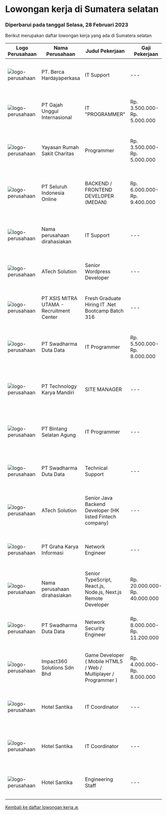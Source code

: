 
  # Lowongan kerja di Sumatera selatan

  ### Diperbarui pada tanggal Selasa, 28 Februari 2023

  Berikut merupakan daftar lowongan kerja yang ada di Sumatera selatan

  |Logo Perusahaan | Nama Perusahaan | Judul Pekerjaan | Gaji Pekerjaan | Lokasi | Deskripsi | Tanggal diunggah | Pranala |
  | -------------- | --------------- | --------------- | --------- | --------- | -------------- | ------- | ----------- |
  |![logo-perusahaan](https://image-service-cdn.seek.com.au/6a76252207cfed561e664c874d4631f4aefd8409/ee4dce1061f3f616224767ad58cb2fc751b8d2dc)|PT. Berca Hardayaperkasa|IT Support|---|Aceh|Responsibilities: Analyzing, troubleshooting, and installation to several areas including desktop hardware, operating systems (Windows 7/8/10),...|Senin, 27 Februari 2023|https://www.jobstreet.co.id/id/job/it-support-4240563?token=0~f0292b98-693d-4862-94ec-74acf5c6a513&sectionRank=1&jobId=jobstreet-id-job-4240563|
|![logo-perusahaan](https://image-service-cdn.seek.com.au/568aa33ee5b71e6a1f8e389a0d865dc237f1767c/ee4dce1061f3f616224767ad58cb2fc751b8d2dc)|PT Gajah Unggul Internasional|IT "PROGRAMMER"|Rp. 3.500.000-Rp. 5.000.000|Palembang|Kualifikasi: Usia maksimal 30 Tahun Pendidikan minimal DIII Menguasai Laravel My AQL Java Script Web Based System Mampu bekerja dengan team 4....|Minggu, 26 Februari 2023|https://www.jobstreet.co.id/id/job/it-programmer-4229094?token=0~f0292b98-693d-4862-94ec-74acf5c6a513&sectionRank=2&jobId=jobstreet-id-job-4229094|
|![logo-perusahaan](https://image-service-cdn.seek.com.au/8464c3420d6161a24a90e793abb4a64dd04caec1/ee4dce1061f3f616224767ad58cb2fc751b8d2dc)|Yayasan Rumah Sakit Charitas|Programmer|Rp. 3.500.000-Rp. 5.000.000|Sumatera Selatan|Job Requirements: Pendidikan minimal S1 Teknik Informatika Memiliki pengalaman dalam develop pemrograman PHP / C# Memahami database MySQL dan SQL...|Minggu, 26 Februari 2023|https://www.jobstreet.co.id/id/job/programmer-4228866?token=0~f0292b98-693d-4862-94ec-74acf5c6a513&sectionRank=3&jobId=jobstreet-id-job-4228866|
|![logo-perusahaan](https://image-service-cdn.seek.com.au/c768f0670f8f8212da7de609b6af9d0b2e5134cc/ee4dce1061f3f616224767ad58cb2fc751b8d2dc)|PT Seluruh Indonesia Online|BACKEND / FRONTEND DEVELOPER (MEDAN)|Rp. 6.000.000-Rp. 9.400.000|Aceh|Memiliki pengalaman leadership sebagai Manager sebelumnya.Back End Engineer1. Memiliki pengalaman dalam membangun RESTful APIs2. Menguasai bahasa...|Kamis, 23 Februari 2023|https://www.jobstreet.co.id/id/job/backend-frontend-developer-medan-4237176?token=0~f0292b98-693d-4862-94ec-74acf5c6a513&sectionRank=4&jobId=jobstreet-id-job-4237176|
|![logo-perusahaan](https://i.ibb.co/sqvTCh9/112815900-stock-vector-no-image-available-icon-flat-vector.webp)|Nama perusahaan dirahasiakan|IT Support|---|Jawa Timur|Usia maksimal 35 tahun Pendidikan minimal S1 segala jurusan Minimal memiliki 1 tahun pengalaman kerja di bidang yang sama  Mempunyai pengetahuan dan...|Senin, 20 Februari 2023|https://www.jobstreet.co.id/id/job/it-support-4231859?token=0~f0292b98-693d-4862-94ec-74acf5c6a513&sectionRank=5&jobId=jobstreet-id-job-4231859|
|![logo-perusahaan](https://image-service-cdn.seek.com.au/01cd86444ba33e86855e0cce80ed2ebf9dcff3e2/ee4dce1061f3f616224767ad58cb2fc751b8d2dc)|ATech Solution|Senior Wordpress Developer|---|Bali|Job Responsibilities:  Build custom WordPress solutions with strict design guidelines using PHP, HTML, SASS/CSS &amp; JavaScript Assist the...|Kamis, 23 Februari 2023|https://www.jobstreet.co.id/id/job/senior-wordpress-developer-4216231?token=0~f0292b98-693d-4862-94ec-74acf5c6a513&sectionRank=6&jobId=jobstreet-id-job-4216231|
|![logo-perusahaan](https://image-service-cdn.seek.com.au/fa12dd378bd230f83b9ccd636b4121ebbb347455/ee4dce1061f3f616224767ad58cb2fc751b8d2dc)|PT XSIS MITRA UTAMA - Recruitment Center|Fresh Graduate Hiring IT .Net Bootcamp Batch 316|---|Jakarta Raya|What we offer you: Integrated Training Full Stack specialist in .Net Soft Skills Training. Real &amp; varied experiences (IT Project environment)....|Jumat, 17 Februari 2023|https://www.jobstreet.co.id/id/job/fresh-graduate-hiring-it-.net-bootcamp-batch-316-4229855?token=0~f0292b98-693d-4862-94ec-74acf5c6a513&sectionRank=7&jobId=jobstreet-id-job-4229855|
|![logo-perusahaan](https://image-service-cdn.seek.com.au/0f683dc67275bb803453d1e92fb7cd7b12b824b6/ee4dce1061f3f616224767ad58cb2fc751b8d2dc)|PT Swadharma Duta Data|IT Programmer|Rp. 5.500.000-Rp. 8.000.000|Jakarta Raya|Kualifikasi Pekerjaan : Pendidikan minimum D3/S1 Jurusan IT Menguasai salah satu bahasan pemograman dibawah ini : Java, C, C++, PHP, Phyton, Basic,...|Rabu, 15 Februari 2023|https://www.jobstreet.co.id/id/job/it-programmer-4225882?token=0~f0292b98-693d-4862-94ec-74acf5c6a513&sectionRank=8&jobId=jobstreet-id-job-4225882|
|![logo-perusahaan](https://image-service-cdn.seek.com.au/2355f71ec5cc4115c8fa155f692b321e1b42ea1a/ee4dce1061f3f616224767ad58cb2fc751b8d2dc)|PT Technology Karya Mandiri|SITE MANAGER|---|Jawa Timur|SITE MANAGERPROJECT TELEKOMUNIKASI Persyaratan Khusus:  Pendidikan minimal SMU / SMK sederajat. Diutamakan memiliki pengalaman dalam pekerjaan proyek...|Selasa, 14 Februari 2023|https://www.jobstreet.co.id/id/job/site-manager-4225258?token=0~f0292b98-693d-4862-94ec-74acf5c6a513&sectionRank=9&jobId=jobstreet-id-job-4225258|
|![logo-perusahaan](https://i.ibb.co/sqvTCh9/112815900-stock-vector-no-image-available-icon-flat-vector.webp)|PT Bintang Selatan Agung|IT Programmer|---|Palembang|KUALIFIKASI : Usia Maksimal 30 Tahun Pendidikan minimal D3 Teknik Informatika/Sistem Informasi Berpengalaman 2 tahun di bidang yang sama Menguasai...|Kamis, 16 Februari 2023|https://www.jobstreet.co.id/id/job/it-programmer-4227919?token=0~f0292b98-693d-4862-94ec-74acf5c6a513&sectionRank=10&jobId=jobstreet-id-job-4227919|
|![logo-perusahaan](https://image-service-cdn.seek.com.au/0f683dc67275bb803453d1e92fb7cd7b12b824b6/ee4dce1061f3f616224767ad58cb2fc751b8d2dc)|PT Swadharma Duta Data|Technical Support|---|Jakarta Raya|Pendidikan minimum D3/S1 Jurusan IT IPK Minimum 2.75 Memiliki pengalaman minimal 1 tahun (diutamakan) telah berhasil menyelesaikan ujian sertifikasi...|Senin, 13 Februari 2023|https://www.jobstreet.co.id/id/job/technical-support-4222807?token=0~f0292b98-693d-4862-94ec-74acf5c6a513&sectionRank=11&jobId=jobstreet-id-job-4222807|
|![logo-perusahaan](https://image-service-cdn.seek.com.au/01cd86444ba33e86855e0cce80ed2ebf9dcff3e2/ee4dce1061f3f616224767ad58cb2fc751b8d2dc)|ATech Solution|Senior Java Backend Developer (HK listed Fintech company)|---|Bali|Roles &amp; Responsibilities: Analyzing existing systems and business models Understanding software development lifecycle Translating client...|Jumat, 17 Februari 2023|https://www.jobstreet.co.id/id/job/senior-java-backend-developer-hk-listed-fintech-company-4208940?token=0~f0292b98-693d-4862-94ec-74acf5c6a513&sectionRank=12&jobId=jobstreet-id-job-4208940|
|![logo-perusahaan](https://image-service-cdn.seek.com.au/c318dd0b699c6160d2411e7473745c289633be44/ee4dce1061f3f616224767ad58cb2fc751b8d2dc)|PT Graha Karya Informasi|Network Engineer|---|Jakarta Raya|Deskripsi Pekerjaan Candidate must possess at least Bachelor's in Engineering (Computer/Telecommunication), Computer Science/Information Technology or...|Jumat, 10 Februari 2023|https://www.jobstreet.co.id/id/job/network-engineer-4220373?token=0~f0292b98-693d-4862-94ec-74acf5c6a513&sectionRank=13&jobId=jobstreet-id-job-4220373|
|![logo-perusahaan](https://i.ibb.co/sqvTCh9/112815900-stock-vector-no-image-available-icon-flat-vector.webp)|Nama perusahaan dirahasiakan|Senior TypeScript, React.js, Node.js, Next.js Remote Developer|Rp. 20.000.000-Rp. 40.000.000|Kuta|The RoleAs a senior developer, you’ll be part of a delivery team made up of a Tech Lead, Product Manager, and other senior developers. For some...|Jumat, 10 Februari 2023|https://www.jobstreet.co.id/id/job/senior-typescript-react.js-node.js-next.js-remote-developer-4220820?token=0~f0292b98-693d-4862-94ec-74acf5c6a513&sectionRank=14&jobId=jobstreet-id-job-4220820|
|![logo-perusahaan](https://image-service-cdn.seek.com.au/0f683dc67275bb803453d1e92fb7cd7b12b824b6/ee4dce1061f3f616224767ad58cb2fc751b8d2dc)|PT Swadharma Duta Data|Network Security Engineer|Rp. 8.000.000-Rp. 11.200.000|Jakarta Raya|S1 Jurusan/Prodi Teknik Komputer/ Teknik Informatika (Wajib) Waktu kerja Shift (sesuai dengan jadwal yang ditentukan) Bersedia ditempatkan di Jakarta...|Rabu, 01 Februari 2023|https://www.jobstreet.co.id/id/job/network-security-engineer-4206340?token=0~f0292b98-693d-4862-94ec-74acf5c6a513&sectionRank=15&jobId=jobstreet-id-job-4206340|
|![logo-perusahaan](https://image-service-cdn.seek.com.au/35b00a50395e5c8ad6bf2130dfd2a19f9f4bbec5/ee4dce1061f3f616224767ad58cb2fc751b8d2dc)|Impact360 Solutions Sdn Bhd|Game Developer ( Mobile HTML5 / Web / Multiplayer / Programmer )|Rp. 4.000.000-Rp. 8.000.000|Aceh|We are hiring remote HTML5 game developers from all parts of Indonesia. If you have real experience building HTML5 games or applications, you're...|Sabtu, 04 Februari 2023|https://www.jobstreet.co.id/id/job/game-developer-mobile-html5-web-multiplayer-programmer-5267312/origin/my?token=0~f0292b98-693d-4862-94ec-74acf5c6a513&sectionRank=16&jobId=jobstreet-my-job-5267312|
|![logo-perusahaan](https://image-service-cdn.seek.com.au/e85c0d29621d01631d2a9d67a4404c408ea508db/ee4dce1061f3f616224767ad58cb2fc751b8d2dc)|Hotel Santika|IT Coordinator|---|Sumatera Selatan|- Mengolah database/server perusahaan dan menjaga keamanan system.- Membuat program yang dibutuhkan perusahaaan dalam business analyst, marketing...|Senin, 06 Februari 2023|https://www.jobstreet.co.id/id/job/it-coordinator-1034619271?token=0~f0292b98-693d-4862-94ec-74acf5c6a513&sectionRank=17&jobId=jobstreet-id-job-1034619271|
|![logo-perusahaan](https://image-service-cdn.seek.com.au/e85c0d29621d01631d2a9d67a4404c408ea508db/ee4dce1061f3f616224767ad58cb2fc751b8d2dc)|Hotel Santika|IT Coordinator|---|Sumatera Selatan|Min Diploma or Bachelor Degree of Information TechnologyMin 2 years Experiences of IThave knowledge of Operating System, Hardware Computer, Networking...|Rabu, 01 Februari 2023|https://www.jobstreet.co.id/id/job/it-coordinator-1034577355?token=0~f0292b98-693d-4862-94ec-74acf5c6a513&sectionRank=18&jobId=jobstreet-id-job-1034577355|
|![logo-perusahaan](https://image-service-cdn.seek.com.au/e85c0d29621d01631d2a9d67a4404c408ea508db/ee4dce1061f3f616224767ad58cb2fc751b8d2dc)|Hotel Santika|Engineering Staff|---|Sumatera Selatan|Minimum Diploma or Bachelor of Computer NetworkMinimum 2 years experience in a similar positionFluent in EnglishGood communicationsDate Posted:...|Rabu, 01 Februari 2023|https://www.jobstreet.co.id/id/job/engineering-staff-1034577276?token=0~f0292b98-693d-4862-94ec-74acf5c6a513&sectionRank=19&jobId=jobstreet-id-job-1034577276|


  [Kembali ke daftar lowongan kerja 🔙](../README.md#daftar-lowongan-kerja)
  